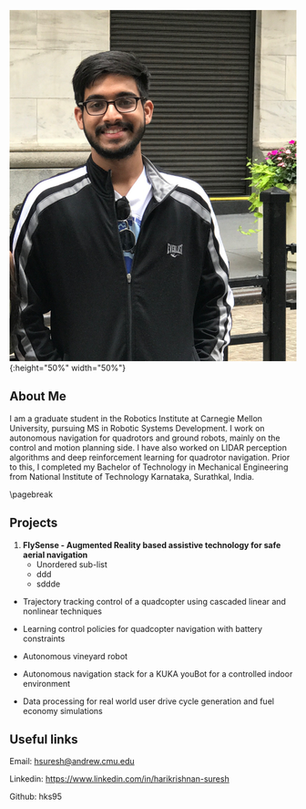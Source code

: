 
![Image](/assets/dp.JPG){:height="50%" width="50%"}

## About Me

I am a graduate student in the Robotics Institute at Carnegie Mellon University, pursuing MS in Robotic Systems Development. I work on autonomous navigation for quadrotors and ground robots, mainly on the control and motion planning side. I have also worked on LIDAR perception algorithms and deep reinforcement learning for quadrotor navigation. Prior to this, I completed my Bachelor of Technology in Mechanical Engineering from National Institute of Technology Karnataka, Surathkal, India. 

\pagebreak
## Projects

1. **FlySense - Augmented Reality based assistive technology for safe aerial navigation**
	- Unordered sub-list
	- ddd
	- sddde

- Trajectory tracking control of a quadcopter using cascaded linear and nonlinear techniques

- Learning control policies for quadcopter navigation with battery constraints

- Autonomous vineyard robot

- Autonomous navigation stack for a KUKA youBot for a controlled indoor environment

- Data processing for real world user drive cycle generation and fuel economy simulations

## Useful links

Email: hsuresh@andrew.cmu.edu 

Linkedin: https://www.linkedin.com/in/harikrishnan-suresh

Github: hks95

